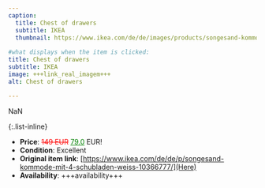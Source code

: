 ```yaml
---
caption:
  title: Chest of drawers
  subtitle: IKEA
  thumbnail: https://www.ikea.com/de/de/images/products/songesand-kommode-mit-4-schubladen-weiss__0552196_pe658953_s5.jpg
  
#what displays when the item is clicked:
title: Chest of drawers
subtitle: IKEA
image: +++link_real_imagem+++
alt: Chest of drawers

---
```

NaN

{:.list-inline} 
- **Price**: <span style="color:red"><del>149 EUR</del></span> <span style="color:green"><ins>79.0</ins></span> EUR!
- **Condition**: Excellent
- **Original item link**: [https://www.ikea.com/de/de/p/songesand-kommode-mit-4-schubladen-weiss-10366777/](Here)
- **Availability**: +++availability+++
